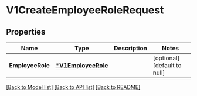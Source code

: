 # V1CreateEmployeeRoleRequest

## Properties
Name | Type | Description | Notes
------------ | ------------- | ------------- | -------------
**EmployeeRole** | [***V1EmployeeRole**](V1EmployeeRole.md) |  | [optional] [default to null]

[[Back to Model list]](../README.md#documentation-for-models) [[Back to API list]](../README.md#documentation-for-api-endpoints) [[Back to README]](../README.md)

